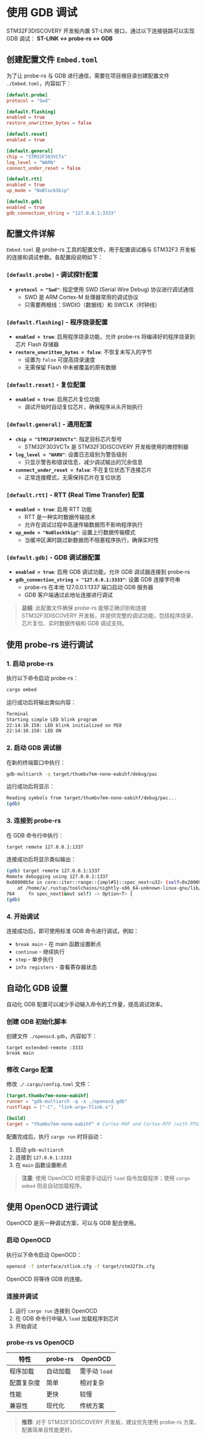# 使用 GDB 调试

STM32F3DISCOVERY 开发板内置 ST-LINK 接口，通过以下连接链路可以实现 GDB 调试：
**ST-LINK ↔ probe-rs ↔ GDB**

## 创建配置文件 `Embed.toml`

为了让 probe-rs 与 GDB 进行通信，需要在项目根目录创建配置文件 `./Embed.toml`，内容如下：
```toml
[default.probe]
protocol = "Swd"

[default.flashing]
enabled = true
restore_unwritten_bytes = false

[default.reset]
enabled = true

[default.general]
chip = "STM32F303VCTx"
log_level = "WARN"
connect_under_reset = false

[default.rtt]
enabled = true
up_mode = "NoBlockSkip"

[default.gdb]
enabled = true
gdb_connection_string = "127.0.0.1:3333"
```

## 配置文件详解

`Embed.toml` 是 probe-rs 工具的配置文件，用于配置调试器与 STM32F3 开发板的连接和调试参数。各配置段说明如下：

### `[default.probe]` - 调试探针配置
- **`protocol = "Swd"`**: 指定使用 SWD (Serial Wire Debug) 协议进行调试通信
  - SWD 是 ARM Cortex-M 处理器常用的调试协议
  - 只需要两根线：SWDIO（数据线）和 SWCLK（时钟线）

### `[default.flashing]` - 程序烧录配置
- **`enabled = true`**: 启用程序烧录功能，允许 probe-rs 将编译好的程序烧录到芯片 Flash 存储器
- **`restore_unwritten_bytes = false`**: 不恢复未写入的字节
  - 设置为 `false` 可提高烧录速度
  - 无需保留 Flash 中未被覆盖的原有数据

### `[default.reset]` - 复位配置
- **`enabled = true`**: 启用芯片复位功能
  - 调试开始时自动复位芯片，确保程序从头开始执行

### `[default.general]` - 通用配置
- **`chip = "STM32F303VCTx"`**: 指定目标芯片型号
  - STM32F303VCTx 是 STM32F3DISCOVERY 开发板使用的微控制器
- **`log_level = "WARN"`**: 设置日志级别为警告级别
  - 只显示警告和错误信息，减少调试输出的冗余信息
- **`connect_under_reset = false`**: 不在复位状态下连接芯片
  - 正常连接模式，无需保持芯片在复位状态

### `[default.rtt]` - RTT (Real Time Transfer) 配置
- **`enabled = true`**: 启用 RTT 功能
  - RTT 是一种实时数据传输技术
  - 允许在调试过程中高速传输数据而不影响程序执行
- **`up_mode = "NoBlockSkip"`**: 设置上行数据传输模式
  - 当缓冲区满时跳过新数据而不阻塞程序执行，确保实时性

### `[default.gdb]` - GDB 调试器配置
- **`enabled = true`**: 启用 GDB 调试功能，允许 GDB 调试器连接到 probe-rs
- **`gdb_connection_string = "127.0.0.1:3333"`**: 设置 GDB 连接字符串
  - probe-rs 在本地 127.0.0.1:1337 端口启动 GDB 服务器
  - GDB 客户端通过此地址连接进行调试

> **总结**: 此配置文件确保 probe-rs 能够正确识别和连接 STM32F3DISCOVERY 开发板，并提供完整的调试功能，包括程序烧录、芯片复位、实时数据传输和 GDB 调试支持。

## 使用 probe-rs 进行调试

### 1. 启动 probe-rs

执行以下命令启动 probe-rs：

```bash
cargo embed
```

运行成功后将输出类似内容：

```bash
Terminal
Starting simple LED blink program
22:14:10.158: LED blink initialized on PE8
22:14:10.158: LED ON
```

### 2. 启动 GDB 调试器

在新的终端窗口中执行：

```bash
gdb-multiarch -q target/thumbv7em-none-eabihf/debug/pac
```

运行成功后将显示：

```bash
Reading symbols from target/thumbv7em-none-eabihf/debug/pac...
(gdb)
```

### 3. 连接到 probe-rs

在 GDB 命令行中执行：

```bash
target remote 127.0.0.1:1337
```

连接成功后将显示类似输出：

```bash
(gdb) target remote 127.0.0.1:1337
Remote debugging using 127.0.0.1:1337
0x08000b5e in core::iter::range::{impl#5}::spec_next<u32> (self=0x20009e5c)
    at /home/a/.rustup/toolchains/nightly-x86_64-unknown-linux-gnu/lib/rustlib/src/rust/library/core/src/iter/range.rs:764
764	    fn spec_next(&mut self) -> Option<T> {
(gdb)
```

### 4. 开始调试

连接成功后，即可使用标准 GDB 命令进行调试，例如：
- `break main` - 在 main 函数设置断点
- `continue` - 继续执行
- `step` - 单步执行
- `info registers` - 查看寄存器状态

## 自动化 GDB 设置

自动化 GDB 配置可以减少手动输入命令的工作量，提高调试效率。

### 创建 GDB 初始化脚本

创建文件 `./openocd.gdb`，内容如下：

```text
target extended-remote :3333
break main
```

### 修改 Cargo 配置

修改 `./.cargo/config.toml` 文件：

```toml
[target.thumbv7em-none-eabihf]
runner = "gdb-multiarch -q -x ./openocd.gdb"
rustflags = ["-C", "link-arg=-Tlink.x"]

[build]
target = "thumbv7em-none-eabihf" # Cortex-M4F and Cortex-M7F (with FPU)
```

配置完成后，执行 `cargo run` 时将自动：
1. 启动 `gdb-multiarch`
2. 连接到 `127.0.0.1:3333`
3. 在 `main` 函数设置断点

> **注意**: 使用 OpenOCD 时需要手动运行 `load` 指令加载程序；使用 `cargo embed` 则会自动加载程序。

## 使用 OpenOCD 进行调试

OpenOCD 是另一种调试方案，可以与 GDB 配合使用。

### 启动 OpenOCD

执行以下命令启动 OpenOCD：

```bash
openocd -f interface/stlink.cfg -f target/stm32f3x.cfg
```

OpenOCD 将等待 GDB 的连接。

### 连接并调试

1. 运行 `cargo run` 连接到 OpenOCD
2. 在 GDB 命令行中输入 `load` 加载程序到芯片
3. 开始调试

### probe-rs vs OpenOCD

| 特性 | probe-rs | OpenOCD |
|------|----------|---------|
| 程序加载 | 自动加载 | 需手动 `load` |
| 配置复杂度 | 简单 | 相对复杂 |
| 性能 | 更快 | 较慢 |
| 兼容性 | 现代化 | 传统方案 |

> **推荐**: 对于 STM32F3DISCOVERY 开发板，建议优先使用 probe-rs 方案，配置简单且性能更好。
